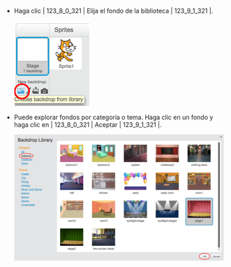 + Haga clic | 123_8_0_321 | Elija el fondo de la biblioteca | 123_9_1_321 |.
    
    ![captura de pantalla](images/stage-choose.png)

+ Puede explorar fondos por categoría o tema. Haga clic en un fondo y haga clic en | 123_8_0_321 | Aceptar | 123_9_1_321 |.
    
    ![captura de pantalla](images/backdrop.png)